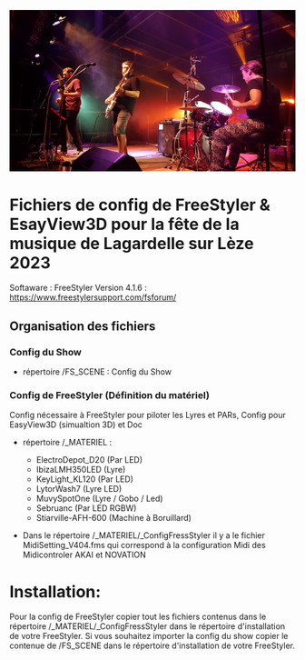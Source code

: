 ![Photo de la FDM 2023](https://raw.githubusercontent.com/yoann-darche/FreeStylerConfig/master/ZZ_RESOURCE/FdM.png)

# Fichiers de config de FreeStyler & EsayView3D pour la fête de la musique de Lagardelle sur Lèze 2023

Softaware : FreeStyler Version 4.1.6 : https://www.freestylersupport.com/fsforum/

## Organisation des fichiers

### Config du Show
* répertoire /FS_SCENE : Config du Show

### Config de FreeStyler (Définition du matériel)

Config nécessaire à FreeStyler pour piloter les Lyres et PARs, Config pour EasyView3D (simualtion 3D) et Doc

* répertoire /_MATERIEL :
  
  - ElectroDepot_D20 (Par LED)
  - IbizaLMH350LED (Lyre)
  - KeyLight_KL120 (Par LED)
  - LytorWash7 (Lyre LED)
  - MuvySpotOne (Lyre / Gobo / Led)
  - Sebruanc (Par LED RGBW)
  - Stiarville-AFH-600 (Machine à Boruillard)
 
* Dans le répertoire /_MATERIEL/_ConfigFressStyler il y a le fichier MidiSetting_V404.fms qui correspond à la configuration Midi des Midicontroler AKAI et NOVATION


# Installation:

Pour la config de FreeStyler copier tout les fichiers contenus dans le répertoire /_MATERIEL/_ConfigFressStyler dans le répertoire d'installation de votre FreeStyler.
Si vous souhaitez importer la config du show copier le contenue de /FS_SCENE dans le répertoire d'installation de votre FreeStyler.
